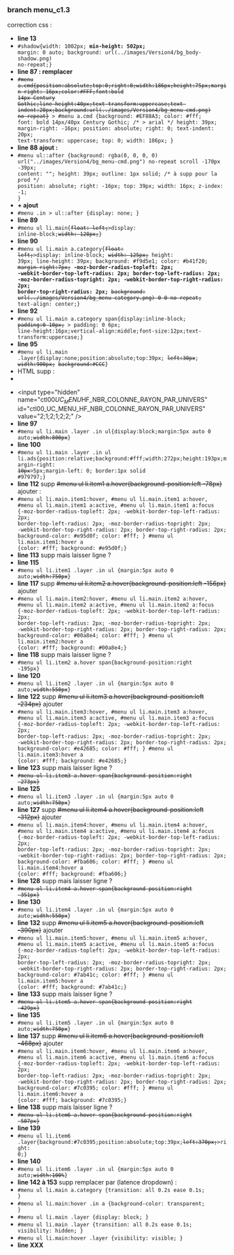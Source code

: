 ### branch menu_c1.3
correction css :
- **line 13**
- <code>#shadow{width: 1002px; **min-height: 502px;** margin: 0 auto; background: url(../images/Version4/bg_body-shadow.png) no-repeat;}</code>
- **line 87 : remplacer**
- <code>~~#menu a.cmd{position:absolute;top:0;right:0;width:186px;height:75px;margin-right:-16px;color:#FFF;font:bold 14px Century Gothic;line-height:40px;text-transform:uppercase;text-indent:20px;background:url(../images/Version4/bg_menu-cmd.png) no-repeat}~~ > #menu a.cmd {background: #EF88A3; color: #fff; font: bold 14px/40px Century Gothic; /* > arial */ height: 39px; margin-right: -16px; position: absolute; right: 0; text-indent: 20px; text-transform: uppercase; top: 0; width: 186px; }</code>
- **line 88 ajout :**
- <code>#menu ul::after {background: rgba(0, 0, 0, 0) url("../images/Version4/bg_menu-cmd.png") no-repeat scroll -170px -39px; content: ""; height: 39px; outline: 1px solid; /* à supp pour la prod */ position: absolute; right: -16px; top: 39px; width: 16px; z-index: -1; }</code>
- **\+ ajout**
- <code>#menu .in > ul::after {display: none; }</code>
- **line 89**
- <code>#menu ul li.main{~~float: left;~~>display: inline-block;~~width: 128px;~~}</code>
- **line 90**
- <code>#menu ul li.main a.category{~~float: left;~~>display: inline-block; ~~width: 125px;~~ height: 39px; line-height: 39px; background: #f9d5e1; color: #b41f20; ~~margin-right:7px;~~ **-moz-border-radius-topleft: 2px; -webkit-border-top-left-radius: 2px; border-top-left-radius: 2px; -moz-border-radius-topright: 2px; -webkit-border-top-right-radius: 2px; border-top-right-radius: 2px;** ~~background: url(../images/Version4/bg_menu-category.png) 0 0 no-repeat;~~ text-align: center;}</code> 
- **line 92** 
- <code>#menu ul li.main a.category span{display:inline-block; ~~padding:0 10px;~~ > padding: 0 6px; line-height:16px;vertical-align:middle;font-size:12px;text-transform:uppercase;}</code>
- **line 95** 
- <code>#menu ul li.main .layer{display:none;position:absolute;top:39px; ~~left:30px~~; ~~width:900px;~~ ~~background:#CCC~~}</code>
- HTML supp :
- <code> <input type="hidden" name="ctl00$UC_MENU$HF_NBR_COLONNE_RAYON_PAR_UNIVERS" id="ctl00_UC_MENU_HF_NBR_COLONNE_RAYON_PAR_UNIVERS" value="2;1;2;1;2;2;" /> </code>
- &lt;input type=&quot;hidden&quot; name=&quot;ctl00$UC_MENU$HF_NBR_COLONNE_RAYON_PAR_UNIVERS&quot; id=&quot;ctl00_UC_MENU_HF_NBR_COLONNE_RAYON_PAR_UNIVERS&quot; value=&quot;2;1;2;1;2;2;&quot; /&gt;
- **line 97**
- <code>#menu ul li.main .layer .in ul{display:block;margin:5px auto 0 auto;~~width:800px~~}</code>
- **line 100**
- <code>#menu ul li.main .layer .in ul li.ads{position:relative;background:#fff;width:272px;height:193px;margin-right: ~~10px~~>5px;margin-left: 0; border:1px solid #979797;}</code>
- **line 112** supp ~~#menu ul li.item1 a.hover{background-position:left -78px}~~  ajouter :
- <code>#menu ul li.main.item1:hover, #menu ul li.main.item1 a:hover, #menu ul li.main.item1 a:active, #menu ul li.main.item1 a:focus {-moz-border-radius-topleft: 2px; -webkit-border-top-left-radius: 2px; border-top-left-radius: 2px; -moz-border-radius-topright: 2px; -webkit-border-top-right-radius: 2px; border-top-right-radius: 2px; background-color: #e95d0f; color: #fff; } #menu ul li.main.item1:hover a {color: #fff; background: #e95d0f;}</code>
- **line 113** supp mais laisser ligne ?
- **line 115**
- <code>#menu ul li.item1 .layer .in ul {margin:5px auto 0 auto;~~width:750px~~}</code>
- **line 117** supp ~~#menu ul li.item2 a.hover{background-position:left -156px}~~ ajouter
- <code>#menu ul li.main.item2:hover, #menu ul li.main.item2 a:hover, #menu ul li.main.item2 a:active, #menu ul li.main.item2 a:focus {-moz-border-radius-topleft: 2px; -webkit-border-top-left-radius: 2px; border-top-left-radius: 2px; -moz-border-radius-topright: 2px; -webkit-border-top-right-radius: 2px; border-top-right-radius: 2px; background-color: #00a8e4; color: #fff; } #menu ul li.main.item2:hover a {color: #fff; background: #00a8e4;}</code>
- **line 118** supp mais laisser ligne ?
- <code>#menu ul li.item2 a.hover span{background-position:right -195px}</code>
- **line 120**
- <code>#menu ul li.item2 .layer .in ul {margin:5px auto 0 auto;~~width:550px~~}</code>
- **line 122** supp ~~#menu ul li.item3 a.hover{background-position:left -234px}~~ ajouter
- <code>#menu ul li.main.item3:hover, #menu ul li.main.item3 a:hover, #menu ul li.main.item3 a:active, #menu ul li.main.item3 a:focus {-moz-border-radius-topleft: 2px; -webkit-border-top-left-radius: 2px; border-top-left-radius: 2px; -moz-border-radius-topright: 2px; -webkit-border-top-right-radius: 2px; border-top-right-radius: 2px; background-color: #e42685; color: #fff; } #menu ul li.main.item3:hover a {color: #fff; background: #e42685;}</code>
- **line 123** supp mais laisser ligne ?
- <code>~~#menu ul li.item3 a.hover span{background-position:right -273px}~~</code>
- **line 125**
- <code>#menu ul li.item3 .layer .in ul {margin:5px auto 0 auto;~~width:750px~~}</code>
- **line 127** supp ~~#menu ul li.item4 a.hover{background-position:left -312px}~~ ajouter
- <code>#menu ul li.main.item4:hover, #menu ul li.main.item4 a:hover, #menu ul li.main.item4 a:active, #menu ul li.main.item4 a:focus {-moz-border-radius-topleft: 2px; -webkit-border-top-left-radius: 2px; border-top-left-radius: 2px; -moz-border-radius-topright: 2px; -webkit-border-top-right-radius: 2px; border-top-right-radius: 2px; background-color: #fba606; color: #fff; } #menu ul li.main.item4:hover a {color: #fff; background: #fba606;}</code>
- **line 128** supp mais laisser ligne ?
- <code>~~#menu ul li.item4 a.hover span{background-position:right -351px}~~</code>
- **line 130**
- <code>#menu ul li.item4 .layer .in ul {margin:5px auto 0 auto;~~width:550px~~}</code>
- **line 132** supp ~~#menu ul li.item5 a.hover{background-position:left -390px}~~ ajouter
- <code>#menu ul li.main.item5:hover, #menu ul li.main.item5 a:hover, #menu ul li.main.item5 a:active, #menu ul li.main.item5 a:focus {-moz-border-radius-topleft: 2px; -webkit-border-top-left-radius: 2px; border-top-left-radius: 2px; -moz-border-radius-topright: 2px; -webkit-border-top-right-radius: 2px; border-top-right-radius: 2px; background-color: #7ab41c; color: #fff; } #menu ul li.main.item5:hover a {color: #fff; background: #7ab41c;}</code>
- **line 133** supp mais laisser ligne ?
- <code>~~#menu ul li.item5 a.hover span{background-position:right -429px}~~</code>
- **line 135**
- <code>#menu ul li.item5 .layer .in ul {margin:5px auto 0 auto;~~width:750px~~}</code>
- **line 137** supp ~~#menu ul li.item6 a.hover{background-position:left -468px}~~ ajouter
- <code>#menu ul li.main.item6:hover, #menu ul li.main.item6 a:hover, #menu ul li.main.item6 a:active, #menu ul li.main.item6 a:focus {-moz-border-radius-topleft: 2px; -webkit-border-top-left-radius: 2px; border-top-left-radius: 2px; -moz-border-radius-topright: 2px; -webkit-border-top-right-radius: 2px; border-top-right-radius: 2px; background-color: #7c0395; color: #fff; } #menu ul li.main.item6:hover a {color: #fff; background: #7c0395;}</code>
- **line 138** supp mais laisser ligne ?
- <code>~~#menu ul li.item6 a.hover span{background-position:right -507px}~~</code>
- **line 139**
- <code>#menu ul li.item6 .layer{background:#7c0395;position:absolute;top:39px;~~left:370px;~~>right: 0;}</code>
- **line 140**
- <code>#menu ul li.item6 .layer .in ul {margin:5px auto 0 auto;~~width:100%~~}</code>
- **line 142 à 153** supp remplacer par (latence dropdown) :
- <code>#menu ul li.main a.category {transition: all 0.2s ease 0.1s; }</code>
- <code>#menu ul li.main:hover .in a {background-color: transparent; }</code>  
- <code>#menu ul li.main .layer {display: block; }  </code>
- <code>#menu ul li.main .layer {transition: all 0.2s ease 0.1s; visibility: hidden; }  </code>
- <code>#menu ul li.main:hover .layer {visibility: visible; }  </code>
- **line XXX**